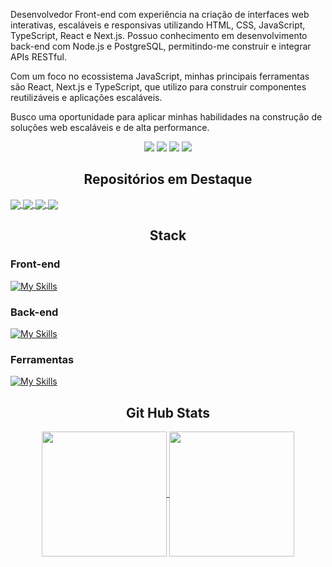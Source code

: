 
<section>
  <p>Desenvolvedor Front-end com experiência na criação de interfaces web interativas, escaláveis e responsivas utilizando HTML, CSS, JavaScript, TypeScript, React e Next.js. Possuo conhecimento em desenvolvimento back-end com Node.js e PostgreSQL, permitindo-me construir e integrar APIs RESTful. 
  <p>Com um foco no ecossistema JavaScript, minhas principais ferramentas são React, Next.js e TypeScript, que utilizo para construir componentes reutilizáveis e aplicações escaláveis.</p>
  <p>Busco uma oportunidade para aplicar minhas habilidades na construção de soluções web escaláveis e de alta performance.</p>

</p>
  
  <div align="center">
    <a href="https://drive.google.com/file/d/1y_l-E_kSfJqox8U66rlDaJb2i59TvgAx/view?usp=sharing" target="_blank"><img src="https://img.shields.io/badge/-pt_BR_Cv-B0E0E6?style=for-the-badge&logo=googledocs"></a>
    <a href="https://drive.google.com/file/d/1267HQLbk0S7nyGclnX1AobSvCymT8MwC/view?usp=sharing" target="_blank"><img src="https://img.shields.io/badge/-English_Cv-B0E0E6?style=for-the-badge&logo=googledocs"></a>
    <a href = "mailto:lucaslaino00@gmail.com" target="_blank"><img src="https://img.shields.io/badge/-Gmail-950606?style=for-the-badge&logo=gmail&logoColor=white" target="_blank"></a>    
    <a href="https://www.linkedin.com/in/lucaslaino" target="_blank"><img src="https://img.shields.io/badge/-LinkedIn-0C72EB?style=for-the-badge&logo=linkedin&logoColor=white" target="_blank"></a>
  </div>
</section>

<section>
  <h2 align="center">Repositórios em Destaque</h2>

  <a href="https://github.com/LucasLaino/Acme-dashboard">
    <img align="center" src="https://github-readme-stats.vercel.app/api/pin/?username=LucasLaino&repo=Acme-dashboard&theme=radical" />
  </a>
  
  <a href="https://github.com/LucasLaino/frontend-mentor-fylo-landing-page">
    <img align="center" src="https://github-readme-stats.vercel.app/api/pin/?username=LucasLaino&repo=frontend-mentor-fylo-landing-page&theme=radical" />
  </a>
  
  <a href="https://github.com/LucasLaino/algoritmos">
    <img align="center" src="https://github-readme-stats.vercel.app/api/pin/?username=LucasLaino&repo=algoritmos&theme=radical" />
  </a>
  
  <a href="https://github.com/LucasLaino/vnw-flix">
    <img align="center" src="https://github-readme-stats.vercel.app/api/pin/?username=LucasLaino&repo=vnw-flix&theme=radical" />
  </a>
</section>

<section>
  <h2 align="center">Stack</h2>
    <h3>Front-end</h3>

  [![My Skills](https://skillicons.dev/icons?i=html,css,javascript,typescript,react,next,jest&theme=dark)](https://skillicons.dev)

  <h3>Back-end</h3>

  [![My Skills](https://skillicons.dev/icons?i=nodejs,postgres,npm,pnpm&theme=dark)](https://skillicons.dev)

  <h3>Ferramentas</h3>

  [![My Skills](https://skillicons.dev/icons?i=git,figma,vite,notion,vscode,vercel&theme=dark)](https://skillicons.dev)
</section>

<section align="center">
  <h2 align="center"> Git Hub Stats </h2>

  <a href="https://github.com/LucasLaino/github-readme-stats">
    <img height=200 align="center" src="https://github-readme-stats.vercel.app/api?username=LucasLaino&theme=radical" />
  </a>

  <a href="https://github.com/LucasLaino/convoychat">
    <img height=200 align="center" src="https://github-readme-stats.vercel.app/api/top-langs?username=LucasLaino&layout=compact&langs_count=8&theme=radical&card_width=320" />
  </a>
</section>